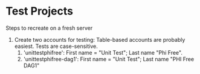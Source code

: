 Test Projects
================

Steps to recreate on a fresh server

1.  Create two accounts for testing:
    Table-based accounts are probably easiest.
    Tests are case-sensitive.
    1. 'unittestphifree': First name = "Unit Test"; Last name "Phi Free".
    1. 'unittestphifree-dag1': First name = "Unit Test"; Last name "PHI Free DAG1"
